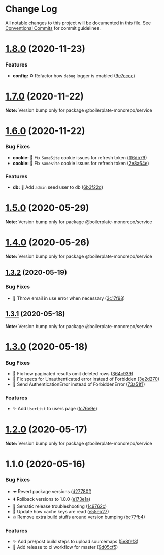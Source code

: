 # Change Log

All notable changes to this project will be documented in this file.
See [Conventional Commits](https://conventionalcommits.org) for commit guidelines.

# [1.8.0](https://github.com/n8io/boilerplate-monorepo/compare/v1.7.0...v1.8.0) (2020-11-23)


### Features

* **config:** ♻ Refactor how `debug` logger is enabled ([9e7cccc](https://github.com/n8io/boilerplate-monorepo/commit/9e7cccc600791e64f571608d3b34f862b14693a4))





# [1.7.0](https://github.com/n8io/boilerplate-monorepo/compare/v1.6.0...v1.7.0) (2020-11-22)

**Note:** Version bump only for package @boilerplate-monorepo/service





# [1.6.0](https://github.com/n8io/boilerplate-monorepo/compare/v1.5.0...v1.6.0) (2020-11-22)


### Bug Fixes

* **cookie:** 🐛 Fix `SameSite` cookie issues for refresh token ([ff6db79](https://github.com/n8io/boilerplate-monorepo/commit/ff6db79664f1ab787120daf6c51f5945df98e7df))
* **cookie:** 🐛 Fix `SameSite` cookie issues for refresh token ([2e8a64e](https://github.com/n8io/boilerplate-monorepo/commit/2e8a64e58f7930313935a50c009f8a6fcff3ae3c))


### Features

* **db:** 🌱 Add `admin` seed user to db ([6b3f22d](https://github.com/n8io/boilerplate-monorepo/commit/6b3f22d51edffefe4fef05fc886b78e41d3a8f97))





# [1.5.0](https://github.com/n8io/boilerplate-monorepo/compare/v1.4.0...v1.5.0) (2020-05-29)

**Note:** Version bump only for package @boilerplate-monorepo/service





# [1.4.0](https://github.com/n8io/boilerplate-monorepo/compare/v1.3.2...v1.4.0) (2020-05-26)

**Note:** Version bump only for package @boilerplate-monorepo/service





## [1.3.2](https://github.com/n8io/boilerplate-monorepo/compare/v1.3.1...v1.3.2) (2020-05-19)


### Bug Fixes

* 🐛 Throw email in use error when necessary ([3c17f98](https://github.com/n8io/boilerplate-monorepo/commit/3c17f98db6d260c16eba34662fb4c1de09cc2215))





## [1.3.1](https://github.com/n8io/boilerplate-monorepo/compare/v1.3.0...v1.3.1) (2020-05-18)

**Note:** Version bump only for package @boilerplate-monorepo/service





# [1.3.0](https://github.com/n8io/boilerplate-monorepo/compare/v1.2.0...v1.3.0) (2020-05-18)


### Bug Fixes

* 🐛 Fix how paginated results omit deleted rows ([364c939](https://github.com/n8io/boilerplate-monorepo/commit/364c939f64ace02ca3b13289e6740ee848ed6cb3))
* 🐛 Fix specs for Unauthenticated error instead of Forbidden ([3e2d270](https://github.com/n8io/boilerplate-monorepo/commit/3e2d270641522c65b0a88ec00cf78caf0923ca64))
* 🐛 Send AuthenticationError instead of ForbiddenError ([73a51f1](https://github.com/n8io/boilerplate-monorepo/commit/73a51f1cdf5b5b9f875f55a2197964dcc5b519d3))


### Features

* ✨ Add `UserList` to users page ([fc76e9e](https://github.com/n8io/boilerplate-monorepo/commit/fc76e9e3a1dac03e512b0e8f8cae640125fd9d9a))





# [1.2.0](https://github.com/n8io/boilerplate-monorepo/compare/v1.1.1...v1.2.0) (2020-05-17)

**Note:** Version bump only for package @boilerplate-monorepo/service





# 1.1.0 (2020-05-16)


### Bug Fixes

* ⬅️ Revert package versions ([d27780f](https://github.com/n8io/boilerplate-monorepo/commit/d27780fdd1dd49d831bee0296326ff2918a12bdb))
* ⬇️ Rollback versions to 1.0.0 ([e173e1a](https://github.com/n8io/boilerplate-monorepo/commit/e173e1aae513c54bb720b3dc907b95803b96e900))
* 💚 Sematic release troubleshooting ([1c9762c](https://github.com/n8io/boilerplate-monorepo/commit/1c9762c370d1086a94444fba99c7a992a52088ba))
* 💚 Update how cache keys are read ([e55eb27](https://github.com/n8io/boilerplate-monorepo/commit/e55eb2772c93778f5acd6b5bee3c4a98057a1997))
* 🔥 Remove extra build stuffs around version bumping ([bc77fb4](https://github.com/n8io/boilerplate-monorepo/commit/bc77fb45cba5ede97388276c38ae895ac5aaceb1))


### Features

* ✨ Add pre/post build steps to upload sourcemaps ([5e8fef3](https://github.com/n8io/boilerplate-monorepo/commit/5e8fef362e6b9f3f25fe5d20a225b7f04c8801fa))
* 💚 Add release to ci workflow for master ([9d05cf5](https://github.com/n8io/boilerplate-monorepo/commit/9d05cf5598f625e4d86d83e5b808ee66f65593cd))
